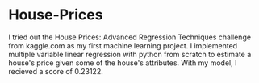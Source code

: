 # House-Prices
I tried out the House Prices: Advanced Regression Techniques challenge from kaggle.com as my first machine learning project. I implemented multiple variable linear regression with python from scratch to estimate a house's price given some of the house's attributes. With my model, I recieved a score of 0.23122.
